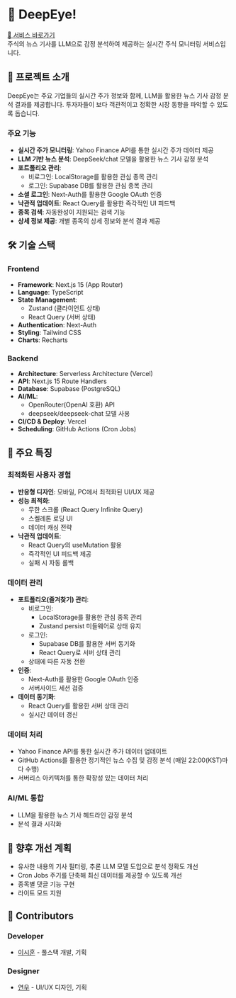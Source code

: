 # 👀 DeepEye!

[🔗 서비스 바로가기](https://deepeye.pro)  
주식의 뉴스 기사를 LLM으로 감정 분석하여 제공하는 실시간 주식 모니터링 서비스입니다.

## 📌 프로젝트 소개

DeepEye는 주요 기업들의 실시간 주가 정보와 함께, LLM을 활용한 뉴스 기사 감정 분석 결과를 제공합니다. 투자자들이 보다 객관적이고 정확한 시장 동향을 파악할 수 있도록 돕습니다.

### 주요 기능

- **실시간 주가 모니터링**: Yahoo Finance API를 통한 실시간 주가 데이터 제공
- **LLM 기반 뉴스 분석**: DeepSeek/chat 모델을 활용한 뉴스 기사 감정 분석
- **포트폴리오 관리**:
  - 비로그인: LocalStorage를 활용한 관심 종목 관리
  - 로그인: Supabase DB를 활용한 관심 종목 관리
- **소셜 로그인**: Next-Auth를 활용한 Google OAuth 인증
- **낙관적 업데이트**: React Query를 활용한 즉각적인 UI 피드백
- **종목 검색**: 자동완성이 지원되는 검색 기능
- **상세 정보 제공**: 개별 종목의 상세 정보와 분석 결과 제공

## 🛠 기술 스택

### Frontend

- **Framework**: Next.js 15 (App Router)
- **Language**: TypeScript
- **State Management**:
  - Zustand (클라이언트 상태)
  - React Query (서버 상태)
- **Authentication**: Next-Auth
- **Styling**: Tailwind CSS
- **Charts**: Recharts

### Backend

- **Architecture**: Serverless Architecture (Vercel)
- **API**: Next.js 15 Route Handlers
- **Database**: Supabase (PostgreSQL)
- **AI/ML**:
  - OpenRouter(OpenAI 호환) API
  - deepseek/deepseek-chat 모델 사용
- **CI/CD & Deploy**: Vercel
- **Scheduling**: GitHub Actions (Cron Jobs)

## 🌟 주요 특징

### 최적화된 사용자 경험

- **반응형 디자인**: 모바일, PC에서 최적화된 UI/UX 제공
- **성능 최적화**:
  - 무한 스크롤 (React Query Infinite Query)
  - 스켈레톤 로딩 UI
  - 데이터 캐싱 전략
- **낙관적 업데이트**:
  - React Query의 useMutation 활용
  - 즉각적인 UI 피드백 제공
  - 실패 시 자동 롤백

### 데이터 관리

- **포트폴리오(즐겨찾기) 관리**:
  - 비로그인:
    - LocalStorage를 활용한 관심 종목 관리
    - Zustand persist 미들웨어로 상태 유지
  - 로그인:
    - Supabase DB를 활용한 서버 동기화
    - React Query로 서버 상태 관리
  - 상태에 따른 자동 전환
- **인증**:
  - Next-Auth를 활용한 Google OAuth 인증
  - 서버사이드 세션 검증
- **데이터 동기화**:
  - React Query를 활용한 서버 상태 관리
  - 실시간 데이터 갱신

### 데이터 처리

- Yahoo Finance API를 통한 실시간 주가 데이터 업데이트
- GitHub Actions를 활용한 정기적인 뉴스 수집 및 감정 분석 (매일 22:00(KST)마다 수행)
- 서버리스 아키텍처를 통한 확장성 있는 데이터 처리

### AI/ML 통합

- LLM을 활용한 뉴스 기사 헤드라인 감정 분석
- 분석 결과 시각화

## 🔄 향후 개선 계획

- 유사한 내용의 기사 필터링, 추론 LLM 모델 도입으로 분석 정확도 개선
- Cron Jobs 주기를 단축해 최신 데이터를 제공할 수 있도록 개선
- 종목별 댓글 기능 구현
- 라이트 모드 지원

## 👥 Contributors

### Developer

- [이시훈](https://github.com/lee-sihun) - 풀스택 개발, 기획 

### Designer

- [연우](https://github.com/yeonu-me) - UI/UX 디자인, 기획
